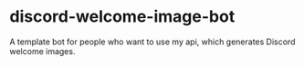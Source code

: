 # discord-welcome-image-bot
 A template bot for people who want to use my api, which generates Discord welcome images.
